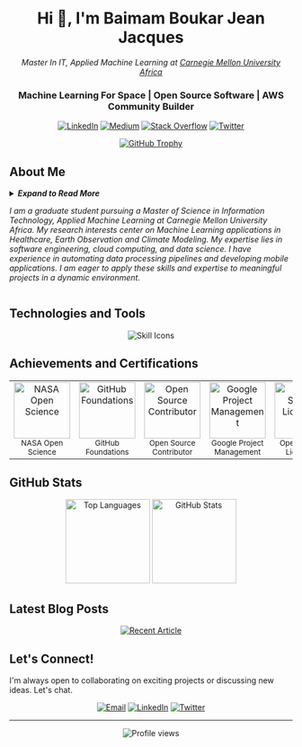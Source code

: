 <h1 align="center">Hi 👋, I'm Baimam Boukar Jean Jacques</h1>

<p align="center">
  <em>Master In IT, Applied Machine Learning at <a href="https://www.africa.engineering.cmu.edu/"> Carnegie Mellon University Africa </a></em>
</p>
<h3 align="center">Machine Learning For Space | Open Source Software | AWS Community Builder</h3>


<p align="center">
  <a href="https://linkedin.com/in/baimamboukar" target="_blank"><img src="https://img.shields.io/badge/LinkedIn-%230077B5.svg?logo=linkedin&logoColor=white" alt="LinkedIn"></a>
  <a href="https://medium.com/@baimamboukar" target="_blank"><img src="https://img.shields.io/badge/Medium-12100E?logo=medium&logoColor=white" alt="Medium"></a>
  <a href="https://stackoverflow.com/users/15155605" target="_blank"><img src="https://img.shields.io/badge/-Stackoverflow-FE7A16?logo=stack-overflow&logoColor=white" alt="Stack Overflow"></a>
  <a href="https://twitter.com/baimamjj" target="_blank"><img src="https://img.shields.io/badge/Twitter-%231DA1F2.svg?logo=Twitter&logoColor=white" alt="Twitter"></a>
</p>

<p align="center">
  <a href="https://github-profile-trophy.vercel.app/?username=baimamboukar&row=1&theme=darkhub&margin-w=15&no-bg=true" target="_blank">
    <img src="https://github-profile-trophy.vercel.app/?username=baimamboukar&row=1&theme=darkhub&margin-w=15&no-bg=true" alt="GitHub Trophy">
  </a>
</p>

## About Me
<details>
  <summary> <i><b>Expand to Read More</b></i>

_I am a graduate student pursuing a Master of Science in Information Technology, Applied Machine Learning at Carnegie Mellon University Africa. My research interests center on Machine Learning applications in Healthcare, Earth Observation and Climate Modeling. My expertise lies in software engineering, cloud computing, and data science. I have experience in automating data processing pipelines and developing mobile applications. I am eager to apply these skills and expertise to meaningful projects in a dynamic environment._

  
  </summary>

  <hr/>
<details>
<summary>
  
<h2>🟢Professional Journey</h2>
</summary>
  
<div align="left">
 <!-- ![image](https://github.com/user-attachments/assets/9170c3cb-46b8-4208-a7e0-72b59ebca7c5) -->
 
<img align="left" width="70" height="70" style="border-radius: 18px; border: 2px solid whitesmoke;" src="https://github.com/user-attachments/assets/9170c3cb-46b8-4208-a7e0-72b59ebca7c5">

### Graduate Research Assistant
**Carnegie Mellon University Africa | Jan 2025 - May 2025**


<!-- ![image](https://github.com/user-attachments/assets/19d6cd68-1b39-454a-85e6-03c4d8048f0e) -->

<img align="left" width="70" height="70" style="border-radius: 18px; border: 2px solid whitesmoke;" src="https://github.com/user-attachments/assets/19d6cd68-1b39-454a-85e6-03c4d8048f0e">

### Mobile Development Team Lead
**Caasitech Group LLC | April 2023 - June 2024**
- Developed and maintained mobile applications by ensuring seamless
integration and optimal performance across Android and iOS
platforms (EcoCaasitech, SOS Cameroon).
- Automated the deployment process to the Apple Store and Play Store
- Implemented unit tests to ensure code quality, resulting in a 60%
reduction in post-release bugs.
- Implemented observability strategies to understand post-deployment
software usage and collect analytics data.


<!--![image](https://github.com/user-attachments/assets/261d7f72-f4f4-43c5-be89-d37151e98d9e) -->


<img align="left" width="70" height="70" style="border-radius: 18px; border: 2px solid whitesmoke;" src="https://github.com/user-attachments/assets/261d7f72-f4f4-43c5-be89-d37151e98d9e">

### Software Engineering MLH Fellow
**G-Research | May 2022 - September 2022**
- Contributed to open-source software projects focused on performance benchmarking and automation for .NET ecosystem components.
- Automated benchmarks data processing with CI/CD workflows and reduced manual processing by 90%.
- Automated performance testing and deployment workflows with GitHub Actions which reduced manual processes time by 60%.


<!-- ![image](https://github.com/user-attachments/assets/824403e9-c11e-43f3-bb6e-9a17b9f050eb) -->

<img align="left" width="70" height="70" style="border-radius: 18px; border: 2px solid whitesmoke;" src="https://github.com/user-attachments/assets/824403e9-c11e-43f3-bb6e-9a17b9f050eb">

### Flutter Mobile Developer
**Enchird Technologies | May 2022 - September 2022**
- Responsible for building and integrating mobile applications with
complex backends to ensure a smooth seamless user experience.
Integrated pixel-perfect UI designs, improving the app’s visual consistency and user satisfaction.
- Connected mobile apps with robust backends HTTP REST APIs
- Speeded up the development process by implementing reusable components in a clean architecture.

</div>

</details>
<details>
  <summary>
    <h2>🔵 Hackathons</h2>
  </summary>
</details>
<details>
  <summary>
    <h2>🟠 Programs and Fellowships</h2>
  </summary>
</details>
</details>

## Technologies and Tools

<p align="center">
  <a>
    <img src="https://skillicons.dev/icons?i=flutter,python,nuxtjs,vuejs,githubactions,firebase,golang,flask,postman,docker,kubernetes,prometheus,tensorflow,gcp,aws,github,raspberrypi,pytorch,sklearn&perline=19" alt="Skill Icons">
  </a>
</p>

## Achievements and Certifications

<table>
  <tr>
    <td align="center"><img src="https://github.com/user-attachments/assets/8829d089-810c-4013-b490-58e6ba7f2b1b" width="100" height="100" alt="NASA Open Science"><br><sub>NASA Open Science</sub></td>
    <td align="center"><img src="https://github.com/user-attachments/assets/172f3c7a-2577-496c-8c12-4e652a622f78" width="100" height="100" alt="GitHub Foundations"><br><sub>GitHub Foundations</sub></td>
    <td align="center"><img src="https://github.com/user-attachments/assets/c42f9e11-ffdd-428d-8bd6-e592844365c9" width="100" height="100" alt="Open Source Contributor"><br><sub>Open Source Contributor</sub></td>
   <td align="center"><img src="https://github.com/user-attachments/assets/39fe19f2-3ad1-4c4a-b8bf-b06687944c1c" width="100" height="100" alt="Google Project Management"><br><sub>Google Project Management</sub></td>
    <td align="center"><img src="https://github.com/user-attachments/assets/e4443381-f5dc-49c6-8c88-c7027ae6606f" width="100" height="100" alt="Open Source Licensing"><br><sub>Open Source Licensing</sub></td>
    <td align="center"><img src="https://github.com/user-attachments/assets/ff52fb0b-394e-43bf-b1b9-840b87227e22" width="100" height="100" alt="AWS Cloud Practitioner"><br><sub>AWS Cloud Practitioner</sub></td>
  </tr>
</table>

## GitHub Stats

<div align="center">
  <img src="https://github-readme-stats.vercel.app/api/top-langs?username=baimamboukar&show_icons=true&locale=en&layout=compact&theme=cobalt&stats_format=percentages" alt="Top Languages" height="150" />
  <img src="https://github-readme-stats.vercel.app/api?username=baimamboukar&show_icons=true&locale=en&theme=tokyonight" alt="GitHub Stats" height="150" />
</div>

<!-- <div align="center">
  <img src="https://github-readme-streak-stats.herokuapp.com?user=baimamboukar&theme=radical&date_format=j%20M%5B%20Y%5D&sideLabels=DDB225" alt="GitHub Streak" height="180" />
</div> -->

## Latest Blog Posts

<div align="center">
  <a href="https://github-readme-medium-recent-article.vercel.app/medium/@baimamboukar/1" target="_blank">
    <img src="https://github-readme-medium-recent-article.vercel.app/medium/@baimamboukar/0?bg=black" alt="Recent Article">
  </a>
</div>

## Let's Connect!

I'm always open to collaborating on exciting projects or discussing new ideas. Let's chat.

<p align="center">
  <a href="mailto:baimamboukar@gmail.com"><img src="https://img.shields.io/badge/Email-D14836?style=for-the-badge&logo=gmail&logoColor=white" alt="Email"></a>
  <a href="https://linkedin.com/in/baimamboukar"><img src="https://img.shields.io/badge/LinkedIn-0077B5?style=for-the-badge&logo=linkedin&logoColor=white" alt="LinkedIn"></a>
  <a href="https://twitter.com/baimamboukarr"><img src="https://img.shields.io/badge/Twitter-1DA1F2?style=for-the-badge&logo=twitter&logoColor=white" alt="Twitter"></a>
</p>

<hr>

<p align="center">
  <img src="https://komarev.com/ghpvc/?username=baimamboukar&label=Profile%20views&color=0e75b6&style=flat" alt="Profile views" />
</p>

<!-- ![image](https://github.com/user-attachments/assets/b7277964-5a64-4a82-92a7-46ceb3eb1b33) -->

<!--![image](https://github.com/user-attachments/assets/5f90e9bb-9a1d-433a-81d8-c442facca063) -->

<!--![image](https://github.com/user-attachments/assets/cb1deae1-9baf-4c3f-baf8-6b158ace5a97) -->
